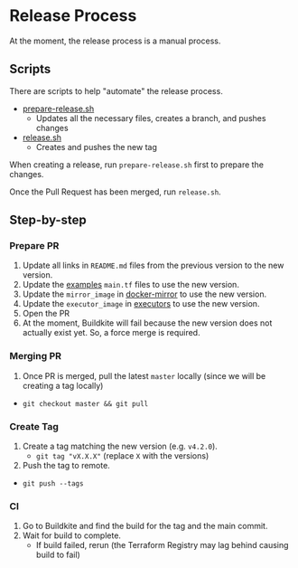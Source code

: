 # Release Process

At the moment, the release process is a manual process.

## Scripts

There are scripts to help "automate" the release process.

- [prepare-release.sh](prepare-release.sh)
    - Updates all the necessary files, creates a branch, and pushes changes
- [release.sh](release.sh)
    - Creates and pushes the new tag

When creating a release, run `prepare-release.sh` first to prepare the changes.

Once the Pull Request has been merged, run `release.sh`.

## Step-by-step

### Prepare PR

1. Update all links in `README.md` files from the previous version to the new version.
2. Update the [examples](./examples) `main.tf` files to use the new version.
3. Update the `mirror_image` in [docker-mirror](./modules/docker-mirror) to use the new version.
4. Update the `executor_image` in [executors](./modules/executors) to use the new version.
5. Open the PR
6. At the moment, Buildkite will fail because the new version does not actually exist yet. So, a force merge is required.

### Merging PR

1. Once PR is merged, pull the latest `master` locally (since we will be creating a tag locally)
  - `git checkout master && git pull`

### Create Tag

1. Create a tag matching the new version (e.g. `v4.2.0`).
   - `git tag "vX.X.X"` (replace `X` with the versions)
2. Push the tag to remote.
  - `git push --tags`

### CI

1. Go to Buildkite and find the build for the tag and the main commit.
2. Wait for build to complete.
   - If build failed, rerun (the Terraform Registry may lag behind causing build to fail)

